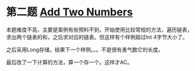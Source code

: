 # 第二题 [Add Two Numbers](https://leetcode.com/problems/add-two-numbers)   

本题难度不高，主要是案例有些预料不到，开始使用比较常规的方法，遍历链表，求出两个链表的和，之后求对应的链表。但这样有个样例超过Int 4字节大小了。

之后采用Long存储，结果下一个样例。。。不是很有勇气数它的长度。

最后改了一下计算的方法，算一个存一个。这样才AC。